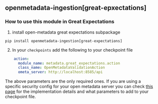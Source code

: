 ## openmetadata-ingestion[great-epxectations]
### How to use this module in Great Expectations
1. install open-metadata great expectations subpackage
```
pip install openmetadata-ingestion[great-expectations]
```

2. In your `checkpoints` add the following to your checkpoint file

```yml
    action:
      module_name: metadata.great_expectations.action
      class_name: OpenMetadataValidationAction
      ometa_server: http://localhost:8585/api
```

The above parameters are the only required ones. If you are using a specific security config for your open metadata server you can check [this page](https://docs.open-metadata.org/deploy/secure-openmetadata) for the implementation details and what parameters to add to your checkpoint file.